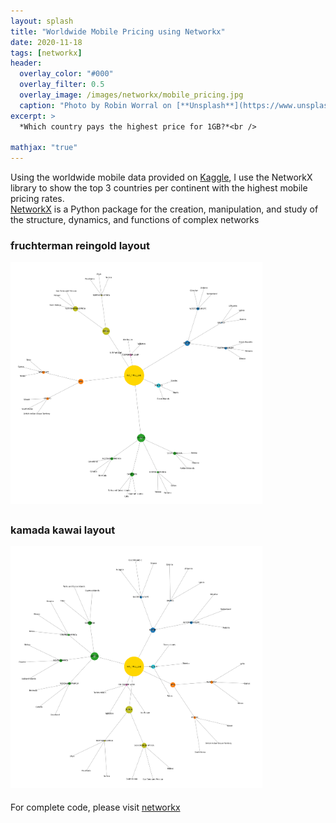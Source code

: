 ```yaml
---
layout: splash
title: "Worldwide Mobile Pricing using Networkx"
date: 2020-11-18
tags: [networkx]
header:
  overlay_color: "#000"
  overlay_filter: 0.5
  overlay_image: /images/networkx/mobile_pricing.jpg
  caption: "Photo by Robin Worral on [**Unsplash**](https://www.unsplash.com)"
excerpt: >
  *Which country pays the highest price for 1GB?*<br />

mathjax: "true"
---
```


Using the worldwide mobile data provided on [Kaggle](https://www.kaggle.com/nulldata/worldwide-mobile-data-pricing), 
I use the NetworkX library to show the top 3 countries per continent with the highest mobile pricing rates.  
[NetworkX](https://networkx.org/documentation/stable//index.html) is a Python package for the creation, manipulation, and study of the structure, dynamics, and functions of complex networks

### fruchterman reingold layout
<div style="width:80%; font-size:80%; text-align:center;">
<img src="/images/networkx/fruchterman_reingold_layout.png" style="padding-bottom:0.5em;"/>
</div>  

### kamada kawai layout
<div style="width:80%; font-size:80%; text-align:center;">
<img src="/images/networkx/kamada_kawai_layout.png" style="padding-bottom:0.5em;"/>
</div>  

For complete code, please visit [networkx](https://github.com/victoriaqt/networkx)

